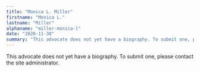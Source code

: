 ```yaml
---
title: "Monica L. Miller"
firstname: "Monica L."
lastname: "Miller"
alphaname: "miller-monica-l"
date: "2020-11-30"
summary: "This advocate does not yet have a biography. To submit one, please contact the site administrator."
---
```

This advocate does not yet have a biography. To submit one, please contact the site administrator.


